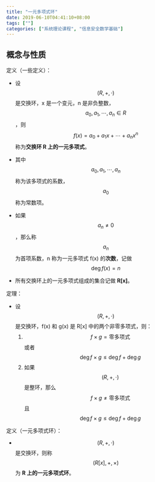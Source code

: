 ```yaml
---
title: "一元多项式环"
date: 2019-06-10T04:41:10+08:00
tags: [""]
categories: ["系统理论课程", "信息安全数学基础"]
---
```



## 概念与性质

定义（一些定义）：

- 设 $$(R, +, \cdot)$$ 是交换环，x 是一个变元，n 是非负整数，$$a_0, a_1, \cdots, a_n \in R$$，则 $$f(x) = a_0 + a_1 x + \cdots + a_n x^n$$ 称为**交换环 R 上的一元多项式**。
- 其中 $$a_0, a_1, \cdots, a_n$$ 称为该多项式的系数，$$a_0$$ 称为常数项。
- 如果 $$a_n \not= 0$$，那么称 $$a_n$$ 为首项系数，n 称为一元多项式 f(x) 的**次数**，记做 $$\deg f(x) = n$$

- 所有交换环上的一元多项式组成的集合记做 **R[x]**。

定理：

- 设 $$(R, +, \cdot)$$ 是交换环，f(x) 和 g(x) 是 R[x] 中的两个非零多项式，则：
  1. $$f \times g = \text{零多项式}$$ 或者 $$\deg f \times g  \le \deg f + \deg g$$
  2. 如果 $$(R, +, \cdot)$$ 是整环，那么 $$f \times g \not= \text{零多项式}$$ 且 $$\deg f \times g  \le \deg f + \deg g$$

定义（一元多项式环）：

- $$(R, +, \cdot)$$ 是交换环，则称 $$(R[x], +, \times)$$ 为 **R 上的一元多项式环**。


